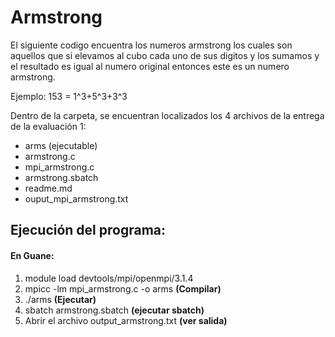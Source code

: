 # Armstrong 
El siguiente codigo encuentra los numeros armstrong los cuales son aquellos que si elevamos al cubo cada uno de sus digitos y los sumamos y el resultado es igual al numero original entonces este es un numero armstrong.

Ejemplo: 153 = 1^3+5^3+3^3

Dentro de la carpeta, se encuentran localizados los 4 archivos de la entrega de la evaluación 1:
- arms (ejecutable)
- armstrong.c
- mpi_armstrong.c
- armstrong.sbatch
- readme.md
- ouput_mpi_armstrong.txt


## Ejecución del programa:
#### En Guane:
1. module load devtools/mpi/openmpi/3.1.4
2. mpicc -lm mpi_armstrong.c -o arms **(Compilar)**
3. ./arms **(Ejecutar)**
4. sbatch armstrong.sbatch  **(ejecutar sbatch)**
5. Abrir el archivo output_armstrong.txt **(ver salida)**
